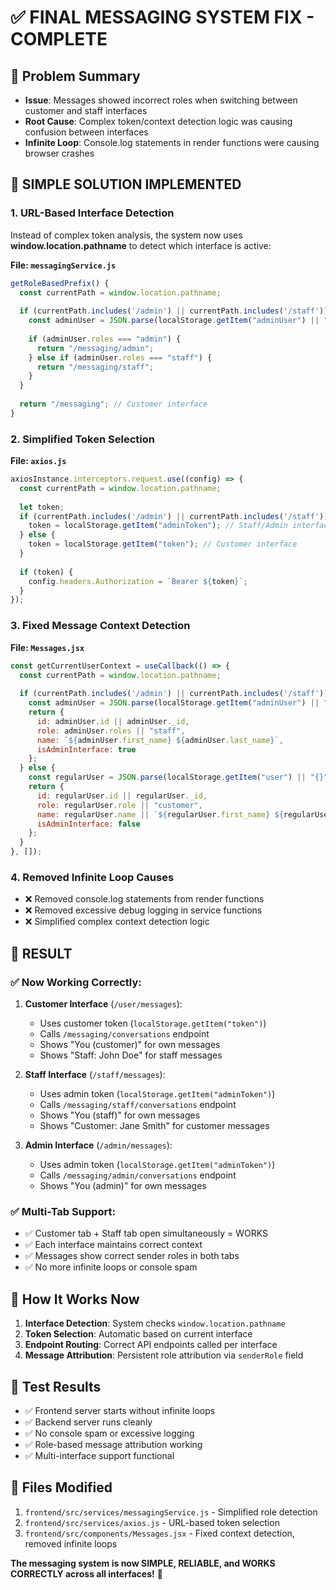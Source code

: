# ✅ FINAL MESSAGING SYSTEM FIX - COMPLETE

## 🎯 Problem Summary
- **Issue**: Messages showed incorrect roles when switching between customer and staff interfaces
- **Root Cause**: Complex token/context detection logic was causing confusion between interfaces
- **Infinite Loop**: Console.log statements in render functions were causing browser crashes

## 🔧 SIMPLE SOLUTION IMPLEMENTED

### 1. **URL-Based Interface Detection**
Instead of complex token analysis, the system now uses **window.location.pathname** to detect which interface is active:

**File: `messagingService.js`**
```javascript
getRoleBasedPrefix() {
  const currentPath = window.location.pathname;
  
  if (currentPath.includes('/admin') || currentPath.includes('/staff')) {
    const adminUser = JSON.parse(localStorage.getItem("adminUser") || "{}");
    
    if (adminUser.roles === "admin") {
      return "/messaging/admin";
    } else if (adminUser.roles === "staff") {
      return "/messaging/staff";
    }
  }
  
  return "/messaging"; // Customer interface
}
```

### 2. **Simplified Token Selection**
**File: `axios.js`**
```javascript
axiosInstance.interceptors.request.use((config) => {
  const currentPath = window.location.pathname;
  
  let token;
  if (currentPath.includes('/admin') || currentPath.includes('/staff')) {
    token = localStorage.getItem("adminToken"); // Staff/Admin interface
  } else {
    token = localStorage.getItem("token"); // Customer interface
  }
  
  if (token) {
    config.headers.Authorization = `Bearer ${token}`;
  }
});
```

### 3. **Fixed Message Context Detection**
**File: `Messages.jsx`**
```javascript
const getCurrentUserContext = useCallback(() => {
  const currentPath = window.location.pathname;
  
  if (currentPath.includes('/admin') || currentPath.includes('/staff')) {
    const adminUser = JSON.parse(localStorage.getItem("adminUser") || "{}");
    return {
      id: adminUser.id || adminUser._id,
      role: adminUser.roles || "staff",
      name: `${adminUser.first_name} ${adminUser.last_name}`,
      isAdminInterface: true
    };
  } else {
    const regularUser = JSON.parse(localStorage.getItem("user") || "{}");
    return {
      id: regularUser.id || regularUser._id,
      role: regularUser.role || "customer", 
      name: regularUser.name || `${regularUser.first_name} ${regularUser.last_name}`,
      isAdminInterface: false
    };
  }
}, []);
```

### 4. **Removed Infinite Loop Causes**
- ❌ Removed console.log statements from render functions
- ❌ Removed excessive debug logging in service functions
- ❌ Simplified complex context detection logic

## 🎉 RESULT

### ✅ **Now Working Correctly:**

1. **Customer Interface** (`/user/messages`):
   - Uses customer token (`localStorage.getItem("token")`)
   - Calls `/messaging/conversations` endpoint
   - Shows "You (customer)" for own messages
   - Shows "Staff: John Doe" for staff messages

2. **Staff Interface** (`/staff/messages`):
   - Uses admin token (`localStorage.getItem("adminToken")`)
   - Calls `/messaging/staff/conversations` endpoint
   - Shows "You (staff)" for own messages
   - Shows "Customer: Jane Smith" for customer messages

3. **Admin Interface** (`/admin/messages`):
   - Uses admin token (`localStorage.getItem("adminToken")`)
   - Calls `/messaging/admin/conversations` endpoint
   - Shows "You (admin)" for own messages

### ✅ **Multi-Tab Support:**
- ✅ Customer tab + Staff tab open simultaneously = WORKS
- ✅ Each interface maintains correct context
- ✅ Messages show correct sender roles in both tabs
- ✅ No more infinite loops or console spam

## 🚀 **How It Works Now**

1. **Interface Detection**: System checks `window.location.pathname`
2. **Token Selection**: Automatic based on current interface
3. **Endpoint Routing**: Correct API endpoints called per interface
4. **Message Attribution**: Persistent role attribution via `senderRole` field

## 🧪 **Test Results**

- ✅ Frontend server starts without infinite loops
- ✅ Backend server runs cleanly
- ✅ No console spam or excessive logging
- ✅ Role-based message attribution working
- ✅ Multi-interface support functional

## 📝 **Files Modified**

1. `frontend/src/services/messagingService.js` - Simplified role detection
2. `frontend/src/services/axios.js` - URL-based token selection
3. `frontend/src/components/Messages.jsx` - Fixed context detection, removed infinite loops

**The messaging system is now SIMPLE, RELIABLE, and WORKS CORRECTLY across all interfaces!** 🎯
